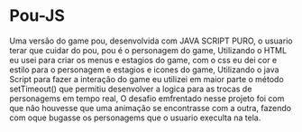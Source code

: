 # Pou-JS
Uma versâo do game pou, desenvolvida com JAVA SCRIPT PURO, o usuario terar que cuidar do pou, pou é o personagem do game,  Utilizando o HTML eu usei para criar os menus e estagios do game, com o css eu dei cor e estilo para o personagem e estagios e icones do game, Utilizando o java Script  para fazer a interaçâo do game eu utilizei em maior parte o método setTimeout() que permitiu desenvolver a logica para as trocas de personagems em tempo real, O desafio emfrentado nesse projeto foi com que nâo houvesse que uma animaçâo se encontrasse com a outra, fazendo com oque bugasse os personagems que o usuario execulta na tela. 
